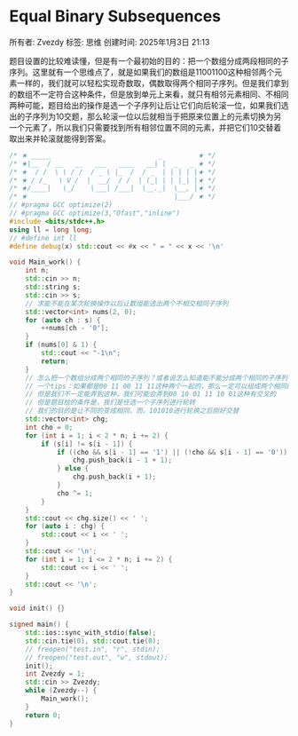 # Equal Binary Subsequences

所有者: Zvezdy
标签: 思维
创建时间: 2025年1月3日 21:13

题目设置的比较难读懂，但是有一个最初始的目的：把一个数组分成两段相同的子序列。这里就有一个思维点了，就是如果我们的数组是11001100这种相邻两个元素一样的，我们就可以轻松实现奇数取，偶数取得两个相同子序列。但是我们拿到的数组不一定符合这种条件，但是放到单元上来看，就只有相邻元素相同、不相同两种可能，题目给出的操作是选一个子序列让后让它们向后轮滚一位，如果我们选出的子序列为10交题，那么轮滚一位以后就相当于把原来位置上的元素切换为另一个元素了，所以我们只需要找到所有相邻位置不同的元素，并把它们10交替着取出来并轮滚就能得到答案。

```cpp
/* ★ _____                           _         ★ */
/* ★|__  / __   __   ___   ____   __| |  _   _ ★ */
/* ★  / /  \ \ / /  / _ \ |_  /  / _  | | | | |★ */
/* ★ / /_   \ V /  |  __/  / /  | (_| | | |_| |★ */
/* ★/____|   \_/    \___| /___|  \__._|  \__, |★ */
/* ★                                     |___/ ★ */
// #pragma GCC optimize(2)
// #pragma GCC optimize(3,"Ofast","inline")
#include <bits/stdc++.h>
using ll = long long;
// #define int ll
#define debug(x) std::cout << #x << " = " << x << '\n'

void Main_work() {
    int n;
    std::cin >> n;
    std::string s;
    std::cin >> s;
    // 求能不能在某次轮换操作以后让数组能选出两个不相交相同子序列
    std::vector<int> nums(2, 0);
    for (auto ch : s) {
        ++nums[ch - '0'];
    }
    if (nums[0] & 1) {
        std::cout << "-1\n";
        return;
    }
    // 怎么把一个数组分成两个相同的子序列？或者说怎么知道能不能分成两个相同的子序列？
    // 一个tips：如果都是00 11 00 11 11这种两个一起的，那么一定可以组成两个相同的子序列
    // 但是我们不一定能弄到这种，我们可能会弄到00 10 01 11 10 01这种有交叉的
    // 但是题目给的条件是，我们是任选一个子序列进行轮转
    // 我们的目的是让不同的变成相同，而，101010进行轮换之后刚好交替
    std::vector<int> chg;
    int cho = 0;
    for (int i = 1; i < 2 * n; i += 2) {
        if (s[i] != s[i - 1]) {
            if ((cho && s[i - 1] == '1') || (!cho && s[i - 1] == '0')) {
                chg.push_back(i - 1 + 1);
            } else {
                chg.push_back(i + 1);
            }
            cho ^= 1;
        }
    }
    std::cout << chg.size() << ' ';
    for (auto i : chg) {
        std::cout << i << ' ';
    }
    std::cout << '\n';
    for (int i = 1; i <= 2 * n; i += 2) {
        std::cout << i << ' ';
    }
    std::cout << '\n';
}

void init() {}

signed main() {
    std::ios::sync_with_stdio(false);
    std::cin.tie(0), std::cout.tie(0);
    // freopen("test.in", "r", stdin);
    // freopen("test.out", "w", stdout);
    init();
    int Zvezdy = 1;
    std::cin >> Zvezdy;
    while (Zvezdy--) {
        Main_work();
    }
    return 0;
}
```
